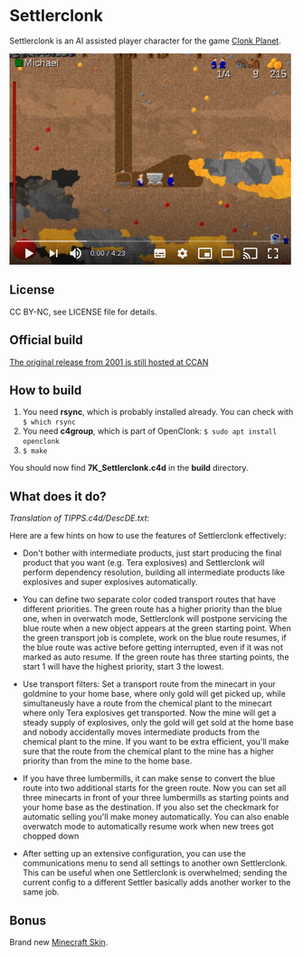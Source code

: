 # Settlerclonk

Settlerclonk is an AI assisted player character for the game [Clonk Planet](http://clonk.de/classics.php?lng=en).

[![Settlerclonk Video](fakevideoplayer.png)](http://www.youtube.com/watch?v=krwDcSeOZ5E)

## License

CC BY-NC, see LICENSE file for details.

## Official build

[The original release from 2001 is still hosted at CCAN](https://ccan.de/cgi-bin/ccan/ccan-view.pl?a=view&i=489)

## How to build

1. You need **rsync**, which is probably installed already. You can check with `$ which rsync`
2. You need **c4group**, which is part of OpenClonk: `$ sudo apt install openclonk`
3. `$ make`

You should now find **7K_Settlerclonk.c4d** in the **build** directory.

## What does it do?

*Translation of TIPPS.c4d/DescDE.txt:*

Here are a few hints on how to use the features of Settlerclonk effectively:

- Don't bother with intermediate products, just start producing the final product that you want (e.g. Tera explosives) and Settlerclonk will perform dependency resolution, building all intermediate products like explosives and super explosives automatically.

- You can define two separate color coded transport routes that have different priorities. The green route has a higher priority than the blue one, when in overwatch mode, Settlerclonk will postpone servicing the blue route when a new object appears at the green starting point. When the green transport job is complete, work on the blue route resumes, if the blue route was active before getting interrupted, even if it was not marked as auto resume.
If the green route has three starting points, the start 1 will have the highest priority, start 3 the lowest.

- Use transport filters: Set a transport route from the minecart in your goldmine to your home base, where only gold will get picked up, while simultaneusly have a route from the chemical plant to the minecart where only Tera explosives get transported. Now the mine will get a steady supply of explosives, only the gold will get sold at the home base and nobody accidentally moves intermediate products from the chemical plant to the mine. If you want to be extra efficient, you'll make sure that the route from the chemical plant to the mine has a higher priority than from the mine to the home base.

- If you have three lumbermills, it can make sense to convert the blue route into two additional starts for the green route. Now you can set all three minecarts in front of your three lumbermills as starting points and your home base as the destination. If you also set the checkmark for automatic selling you'll make money automatically. You can also enable overwatch mode to automatically resume work when new trees got chopped down

- After setting up an extensive configuration, you can use the communications menu to send all settings to another own Settlerclonk. This can be useful when one Settlerclonk is overwhelmed; sending the current config to a different Settler basically adds another worker to the same job.

## Bonus

Brand new [Minecraft Skin](https://ccan.de/cgi-bin/ccan/ccan-view.pl?a=view&i=6352).
